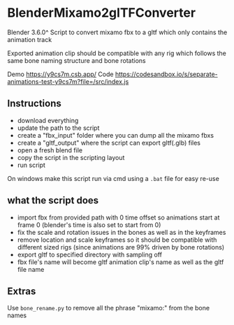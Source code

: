 # BlenderMixamo2glTFConverter

Blender 3.6.0^ Script to convert mixamo fbx to a gltf which only contains the animation track

Exported animation clip should be compatible with any rig which follows the same bone naming structure and bone rotations

Demo https://y9cs7m.csb.app/
Code https://codesandbox.io/s/separate-animations-test-y9cs7m?file=/src/index.js

## Instructions

- download everything
- update the path to the script
- create a "fbx_input" folder where you can dump all the mixamo fbxs
- create a "gltf_output" where the script can export gltf(.glb) files
- open a fresh blend file
- copy the script in the scripting layout
- run script

On windows make this script run via cmd using a `.bat` file for easy re-use

## what the script does

- import fbx from provided path with 0 time offset so animations start at frame 0 (blender's time is also set to start from 0)
- fix the scale and rotation issues in the bones as well as in the keyframes
- remove location and scale keyframes so it should be compatible with different sized rigs (since animations are 99% driven by bone rotations)
- export gltf to specified directory with sampling off
- fbx file's name will become gltf animation clip's name as well as the gltf file name

## Extras

Use `bone_rename.py` to remove all the phrase "mixamo:" from the bone names
